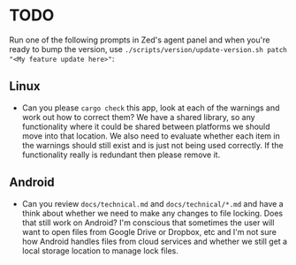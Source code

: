 # TODO

Run one of the following prompts in Zed's agent panel and when you're ready to bump the version, use `./scripts/version/update-version.sh patch "<My feature update here>"`:


## Linux
- Can you please `cargo check` this app, look at each of the warnings and work out how to correct them? We have a shared library, so any functionality where it could be shared between platforms we should move into that location. We also need to evaluate whether each item in the warnings should still exist and is just not being used correctly. If the functionality really is redundant then please remove it.


## Android
- Can you review `docs/technical.md` and `docs/technical/*.md` and have a think about whether we need to make any changes to file locking. Does that still work on Android? I'm conscious that sometimes the user will want to open files from Google Drive or Dropbox, etc and I'm not sure how Android handles files from cloud services and whether we still get a local storage location to manage lock files.
